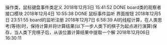 ﻿操作类，鼠标键盘事件类定义 2018年12月3日  15:41:52   DONE
board类的观察者接口模块 2018年12月4日  10:55:38     DONE
鼠标事件监听 界面按钮   2018年12月5日  23:51:55
board的监听注册 2018年12月7日  6:58:39
AI的线程计算，在人类思考(等待)时，保持计算并将计算结果(以下一步人类下的棋子为起点进行演算)保存，当人类下完棋子后，从该位置计算结果中提取一个解 2018年12月06日 16:30:11
